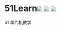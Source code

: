 # 51Learn![](https://img.shields.io/github/license/ultrman-seven/51Learn) ![](https://img.shields.io/github/last-commit/ultrman-seven/51Learn) ![](https://img.shields.io/github/repo-size/ultrman-seven/51Learn)

51 单片机教学
